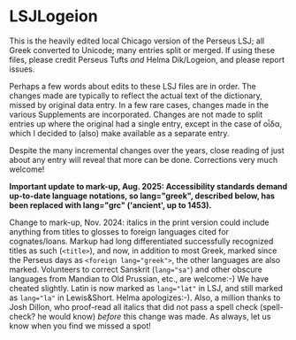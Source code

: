 # LSJLogeion
This is the heavily edited local Chicago version of the Perseus LSJ; all Greek converted to Unicode; 
many entries split or merged. 
If using these files, please credit Perseus Tufts *and* Helma Dik/Logeion, and please report issues. 

Perhaps a few words about edits to these LSJ files are in order. The changes made are typically to 
reflect the actual text of the dictionary, missed by original data entry. In a few rare cases, changes 
made in the various Supplements are incorporated. Changes are not made to split entries up where the original
had a single entry, except in the case of οἶδα, which I decided to (also) make available as a separate entry.

Despite the many incremental changes over the years, close reading of just about any entry will reveal that more
can be done. Corrections very much welcome! 

<b>Important update to mark-up, Aug. 2025: Accessibility standards demand up-to-date language notations, so lang="greek", described below, has been replaced with lang="grc" ('ancient', up to 1453). </b>

Change to mark-up, Nov. 2024: italics in the print version could include anything from titles to glosses to foreign languages cited for cognates/loans. Markup had long differentiated successfully recognized titles as such (``<title>``), and now, in addition to most Greek, marked since the Perseus days as ``<foreign lang="greek">``, the other languages are also marked. Volunteers to correct Sanskrit (``lang="sa"``) and other obscure languages from Mandian to Old Prussian, etc., are welcome:-) We have cheated slightly. Latin is now marked as ``lang="lat"`` in LSJ, and still marked as ``lang="la"`` in Lewis&Short. Helma apologizes:-). Also, a million thanks to Josh Dillon, who proof-read all italics that did not pass a spell check (spell-check? he would know) *before* this change was made. As always, let us know when you find we missed a spot! 
